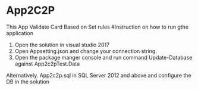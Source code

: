 # App2C2P
This App Validate Card Based on Set rules
#Instruction on how to run gthe application
1. Open  the solution in visual studio 2017
2. Open Appsetting.json and change your connection string.
3. Open the package manger console and run command Update-Database against App2c2pTest.Data

Alternatively. App2c2p.sql in SQL Server 2012 and above and configure the DB in the solution

